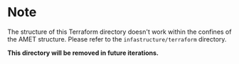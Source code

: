 # Note

The structure of this Terraform directory doesn't work within the confines of the AMET structure.
Please refer to the `infastructure/terraform` directory.

**This directory will be removed in future iterations.**
